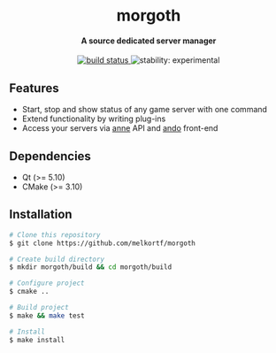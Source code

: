 <h1 align="center">
  <br>
  morgoth
</h1>

<h4 align="center">A source dedicated server manager</h4>

<div align="center">
  <a href="https://travis-ci.org/melkortf/morgoth">
    <img src="https://img.shields.io/travis/melkortf/morgoth.svg?style=flat-square" alt="build status">
  </a>
  <img src="https://img.shields.io/badge/stability-experimental-orange.svg?style=flat-square" alt="stability: experimental">
</div>


## Features

* Start, stop and show status of any game server with one command
* Extend functionality by writing plug-ins
* Access your servers via [anne](https://github.com/melkortf/anne) API and [ando](https://github.com/melkortf/ando) front-end

## Dependencies

* Qt (>= 5.10)
* CMake (>= 3.10)

## Installation

```bash
# Clone this repository
$ git clone https://github.com/melkortf/morgoth

# Create build directory
$ mkdir morgoth/build && cd morgoth/build

# Configure project
$ cmake ..

# Build project
$ make && make test

# Install
$ make install
```
